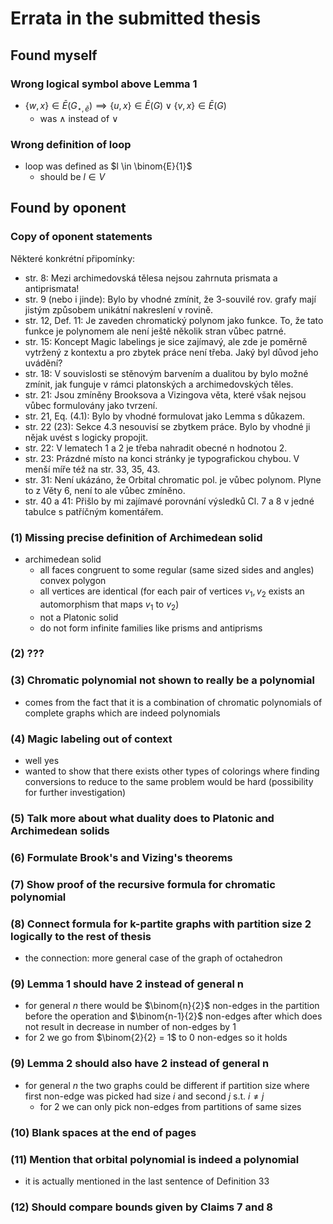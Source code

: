# Errata in the submitted thesis

## Found myself

### Wrong logical symbol above Lemma 1

- $\{w,x\} \in \bar{E}(G_{\star,\bar{e}}) \implies \{u,x\} \in \bar{E}(G) \vee \{v,x\} \in \bar{E}(G)$
  - was $\wedge$ instead of $\vee$

### Wrong definition of loop

- loop was defined as $l \in \binom{E}{1}$
  - should be $l \in V$

## Found by oponent

### Copy of oponent statements

Některé konkrétní připomínky:
- str. 8: Mezi archimedovská tělesa nejsou zahrnuta prismata a antiprismata!
- str. 9 (nebo i jinde): Bylo by vhodné zmínit, že 3-souvilé rov. grafy mají jistým způsobem
unikátní nakreslení v rovině.
- str. 12, Def. 11: Je zaveden chromatický polynom jako funkce. To, že tato funkce je
polynomem ale není ještě několik stran vůbec patrné.
- str. 15: Koncept Magic labelings je sice zajímavý, ale zde je poměrně vytržený z
kontextu a pro zbytek práce není třeba. Jaký byl důvod jeho uvádění?
- str. 18: V souvislosti se stěnovým barvením a dualitou by bylo možné zmínit, jak funguje
v rámci platonských a archimedovských těles.
- str. 21: Jsou zmíněny Brooksova a Vizingova věta, které však nejsou vůbec formulovány
jako tvrzení.
- str. 21, Eq. (4.1): Bylo by vhodné formulovat jako Lemma s důkazem.
- str. 22 (23): Sekce 4.3 nesouvisí se zbytkem práce. Bylo by vhodné ji nějak uvést s
logicky propojit.
- str. 22: V lematech 1 a 2 je třeba nahradit obecné n hodnotou 2.
- str. 23: Prázdné místo na konci stránky je typografickou chybou. V menší míře též na str.
33, 35, 43.
- str. 31: Není ukázáno, že Orbital chromatic pol. je vůbec polynom. Plyne to z Věty 6,
není to ale vůbec zmíněno.
- str. 40 a 41: Přišlo by mi zajímavé porovnání výsledků Cl. 7 a 8 v jedné tabulce s
patříčným komentářem.

### (1) Missing precise definition of Archimedean solid

- archimedean solid
  - all faces congruent to some regular (same sized sides and angles)  convex polygon
  - all vertices are identical (for each pair of vertices $v_1, v_2$ exists an automorphism that maps $v_1$ to $v_2$)
  - not a Platonic solid
  - do not form infinite families like prisms and antiprisms

### (2) ???

### (3) Chromatic polynomial not shown to really be a polynomial

- comes from the fact that it is a combination of chromatic polynomials of complete graphs which are indeed polynomials

### (4) Magic labeling out of context

- well yes
- wanted to show that there exists other types of colorings where finding conversions to reduce to the same problem would be hard (possibility for further investigation)

### (5) Talk more about what duality does to Platonic and Archimedean solids

### (6) Formulate Brook's and Vizing's theorems

### (7) Show proof of the recursive formula for chromatic polynomial

### (8) Connect formula for k-partite graphs with partition size 2 logically to the rest of thesis

- the connection: more general case of the graph of octahedron

### (9) Lemma 1 should have 2 instead of general n

- for general $n$ there would be $\binom{n}{2}$ non-edges in the partition before the operation and $\binom{n-1}{2}$ non-edges after which does not result in decrease in number of non-edges by $1$
- for $2$ we go from $\binom{2}{2} = 1$ to $0$ non-edges so it holds

### (9) Lemma 2 should also have 2 instead of general n

- for general $n$ the two graphs could be different if partition size where first non-edge was picked had size $i$ and second $j$ s.t. $i \neq j$
  - for $2$ we can only pick non-edges from partitions of same sizes

### (10) Blank spaces at the end of pages

### (11) Mention that orbital polynomial is indeed a polynomial

- it is actually mentioned in the last sentence of Definition $33$

### (12) Should compare bounds given by Claims 7 and 8